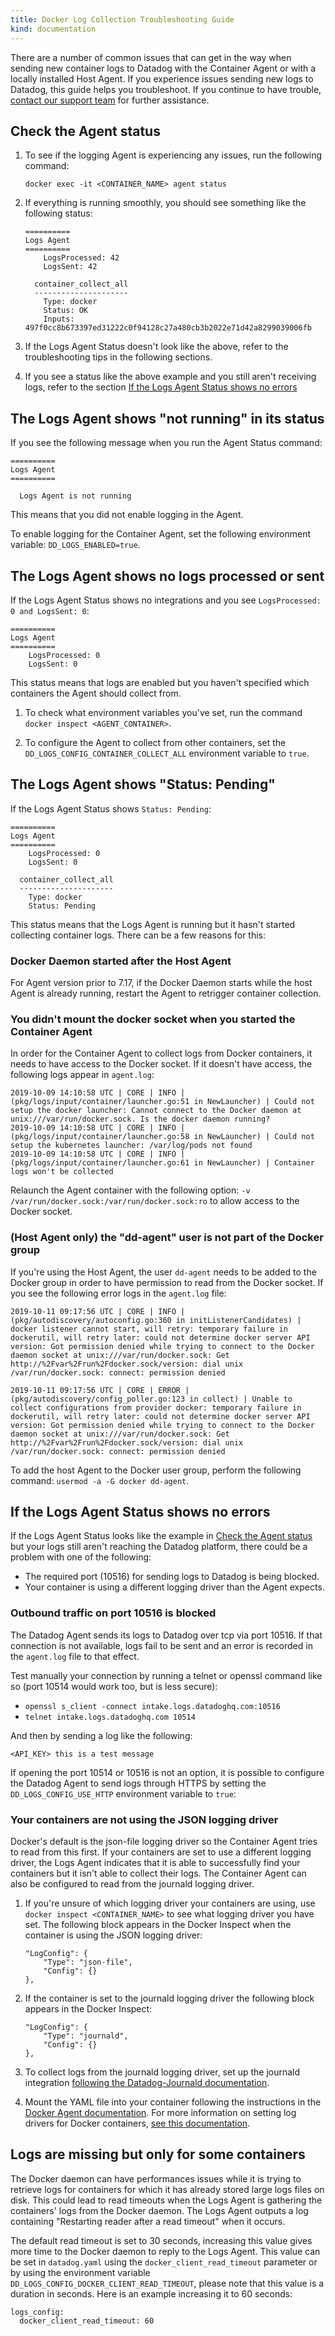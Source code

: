 ```yaml
---
title: Docker Log Collection Troubleshooting Guide
kind: documentation
---
```


There are a number of common issues that can get in the way when sending new container logs to Datadog with the Container Agent or with a locally installed Host Agent. If you experience issues sending new logs to Datadog, this guide helps you troubleshoot. If you continue to have trouble, [contact our support team][1] for further assistance.

## Check the Agent status

1. To see if the logging Agent is experiencing any issues, run the following command:

    ```
    docker exec -it <CONTAINER_NAME> agent status
    ```

2. If everything is running smoothly, you should see something like the following status:

    ```
    ==========
    Logs Agent
    ==========
        LogsProcessed: 42
        LogsSent: 42

      container_collect_all
      ---------------------
        Type: docker
        Status: OK
        Inputs: 497f0cc8b673397ed31222c0f94128c27a480cb3b2022e71d42a8299039006fb
    ```

3. If the Logs Agent Status doesn't look like the above, refer to the troubleshooting tips in the following sections.

4. If you see a status like the above example and you still aren't receiving logs, refer to the section [If the Logs Agent Status shows no errors](#if-the-logs-agent-status-shows-no-errors)

## The Logs Agent shows "not running" in its status

If you see the following message when you run the Agent Status command:

```text
==========
Logs Agent
==========

  Logs Agent is not running
```

This means that you did not enable logging in the Agent.

To enable logging for the Container Agent, set the following environment variable: `DD_LOGS_ENABLED=true`.

## The Logs Agent shows no logs processed or sent

If the Logs Agent Status shows no integrations and you see `LogsProcessed: 0 and LogsSent: 0`:

```text
==========
Logs Agent
==========
    LogsProcessed: 0
    LogsSent: 0
```

This status means that logs are enabled but you haven't specified which containers the Agent should collect from.

1. To check what environment variables you've set, run the command `docker inspect <AGENT_CONTAINER>`.

2. To configure the Agent to collect from other containers, set the `DD_LOGS_CONFIG_CONTAINER_COLLECT_ALL` environment variable to `true`.

## The Logs Agent shows "Status: Pending"

If the Logs Agent Status shows `Status: Pending`:

```text
==========
Logs Agent
==========
    LogsProcessed: 0
    LogsSent: 0

  container_collect_all
  ---------------------
    Type: docker
    Status: Pending
```

This status means that the Logs Agent is running but it hasn't started collecting container logs. There can be a few reasons for this:

### Docker Daemon started after the Host Agent

For Agent version prior to 7.17, if the Docker Daemon starts while the host Agent is already running, restart the Agent to retrigger container collection.

### You didn't mount the docker socket when you started the Container Agent

In order for the Container Agent to collect logs from Docker containers, it needs to have access to the Docker socket. If it doesn't have access, the following logs appear in `agent.log`:

```text
2019-10-09 14:10:58 UTC | CORE | INFO | (pkg/logs/input/container/launcher.go:51 in NewLauncher) | Could not setup the docker launcher: Cannot connect to the Docker daemon at unix:///var/run/docker.sock. Is the docker daemon running?
2019-10-09 14:10:58 UTC | CORE | INFO | (pkg/logs/input/container/launcher.go:58 in NewLauncher) | Could not setup the kubernetes launcher: /var/log/pods not found
2019-10-09 14:10:58 UTC | CORE | INFO | (pkg/logs/input/container/launcher.go:61 in NewLauncher) | Container logs won't be collected
```

Relaunch the Agent container with the following option: `-v /var/run/docker.sock:/var/run/docker.sock:ro` to allow access to the Docker socket.

### (Host Agent only) the "dd-agent" user is not part of the Docker group

If you're using the Host Agent, the user `dd-agent` needs to be added to the Docker group in order to have permission to read from the Docker socket. If you see the following error logs in the `agent.log` file:

```text
2019-10-11 09:17:56 UTC | CORE | INFO | (pkg/autodiscovery/autoconfig.go:360 in initListenerCandidates) | docker listener cannot start, will retry: temporary failure in dockerutil, will retry later: could not determine docker server API version: Got permission denied while trying to connect to the Docker daemon socket at unix:///var/run/docker.sock: Get http://%2Fvar%2Frun%2Fdocker.sock/version: dial unix /var/run/docker.sock: connect: permission denied

2019-10-11 09:17:56 UTC | CORE | ERROR | (pkg/autodiscovery/config_poller.go:123 in collect) | Unable to collect configurations from provider docker: temporary failure in dockerutil, will retry later: could not determine docker server API version: Got permission denied while trying to connect to the Docker daemon socket at unix:///var/run/docker.sock: Get http://%2Fvar%2Frun%2Fdocker.sock/version: dial unix /var/run/docker.sock: connect: permission denied
```

 To add the host Agent to the Docker user group, perform the following command: `usermod -a -G docker dd-agent`.

## If the Logs Agent Status shows no errors

If the Logs Agent Status looks like the example in [Check the Agent status](#check-the-agent-status) but your logs still aren't reaching the Datadog platform, there could be a problem with one of the following:

* The required port (10516) for sending logs to Datadog is being blocked.
* Your container is using a different logging driver than the Agent expects.

### Outbound traffic on port 10516 is blocked

The Datadog Agent sends its logs to Datadog over tcp via port 10516. If that connection is not available, logs fail to be sent and an error is recorded in the `agent.log` file to that effect.

Test manually your connection by running a telnet or openssl command like so (port 10514 would work too, but is less secure):

* `openssl s_client -connect intake.logs.datadoghq.com:10516`
* `telnet intake.logs.datadoghq.com 10514`

And then by sending a log like the following:

```text
<API_KEY> this is a test message
```

If opening the port 10514 or 10516 is not an option, it is possible to configure the Datadog Agent to send logs through HTTPS by setting the `DD_LOGS_CONFIG_USE_HTTP` environment variable to `true`:

### Your containers are not using the JSON logging driver

Docker's default is the json-file logging driver so the Container Agent tries to read from this first. If your containers are set to use a different logging driver, the Logs Agent indicates that it is able to successfully find your containers but it isn't able to collect their logs. The Container Agent can also be configured to read from the journald logging driver.

1. If you're unsure of which logging driver your containers are using, use `docker inspect <CONTAINER_NAME>` to see what logging driver you have set. The following block appears in the Docker Inspect when the container is using the JSON logging driver:

    ```text
    "LogConfig": {
        "Type": "json-file",
        "Config": {}
    },
    ```

2. If the container is set to the journald logging driver the following block appears in the Docker Inspect:

    ```text
    "LogConfig": {
        "Type": "journald",
        "Config": {}
    },
    ```

3. To collect logs from the journald logging driver, set up the journald integration [following the Datadog-Journald documentation][2].

4. Mount the YAML file into your container following the instructions in the [Docker Agent documentation][3]. For more information on setting log drivers for Docker containers, [see this documentation][4].

## Logs are missing but only for some containers

The Docker daemon can have performances issues while it is trying to retrieve logs for containers for which it has already stored large logs files on disk. This could lead to read timeouts when the Logs Agent is gathering the containers' logs from the Docker daemon. The Logs Agent outputs a log containing "Restarting reader after a read timeout" when it occurs.

The default read timeout is set to 30 seconds, increasing this value gives more time to the Docker daemon to reply to the Logs Agent. This value can be set in `datadog.yaml` using the `docker_client_read_timeout` parameter or by using the environment variable `DD_LOGS_CONFIG_DOCKER_CLIENT_READ_TIMEOUT`, please note that this value is a duration in seconds. Here is an example increasing it to 60 seconds:

```text
logs_config:
  docker_client_read_timeout: 60
```

[1]: /help
[2]: /integrations/journald/#setup
[3]: /agent/docker/?tab=standard#mounting-conf-d
[4]: https://docs.docker.com/config/containers/logging/journald/
